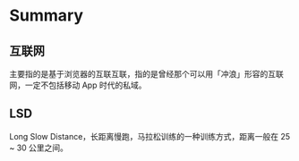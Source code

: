 Summary
=======

## 互联网
主要指的是基于浏览器的互联互联，指的是曾经那个可以用「冲浪」形容的互联网，一定不包括移动 App 时代的私域。



## LSD

Long Slow Distance，长距离慢跑，马拉松训练的一种训练方式，距离一般在 25 ~ 30 公里之间。